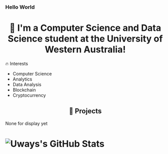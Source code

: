 ### Hello World

<!-- Heading -->
<h1 align="center">👋 I'm a Computer Science and Data Science student at the University of Western Australia!</h1>

<!-- Interests -->
<h2i  align="center">🔥 Interests</h2>
<ul>
  <li>Computer Science</li>
  <li>Analytics</li>
  <li>Data Analysis</li>
  <li>Blockchain</li>
  <li>Cryptocurrency</li>
</ul>

<h2 align="center">🚀 Projects</h2>
None for display yet
<h1><h1>
  
<!-- <div align="center">
  <h3>💻 Blockchain and Cryptocurrency Projects:</h3>
  <h4><a href="https://github.com/yourusername/project1">Project 1</a></h4>
  <p>A short description of Project 1.</p>
  <h4><a href="https://github.com/yourusername/project2">Project 2</a></h4>
  <p>A short description of Project 2.</p>

  <h3>🛠️ Other Projects:</h3>
  <h4><a href="https://github.com/yourusername/other_project1">Other Project 1</a></h4>
  <p>A short description of Other Project 1.</p>
  <h4><a href="https://github.com/yourusername/other_project2">Other Project 2</a></h4>
  <p>A short description of Other Project 2.</p>
</div> -->

<!-- Social Media Icons -->
<!-- <h3 align="center">🌐 Connect with me:</h3>
<p align="center">
  <a href="https://www.linkedin.com/in/yourusername/">
    <img src="https://img.icons8.com/color/48/000000/linkedin.png" alt="LinkedIn" width="40px"/>
  </a>
  <a href="https://twitter.com/yourusername">
    <img src="https://img.icons8.com/color/48/000000/twitter.png" alt="Twitter" width="40px"/>
  </a>
</p>
 -->


  <img align="center" src="https://github-readme-stats.vercel.app/api?username=uwaysm&show_icons=true&line_height=27&count_private=true&title_color=ffffff&text_color=c9cacc&icon_color=blueviolet&bg_color=1d1f21" alt="Uways's GitHub Stats" />

